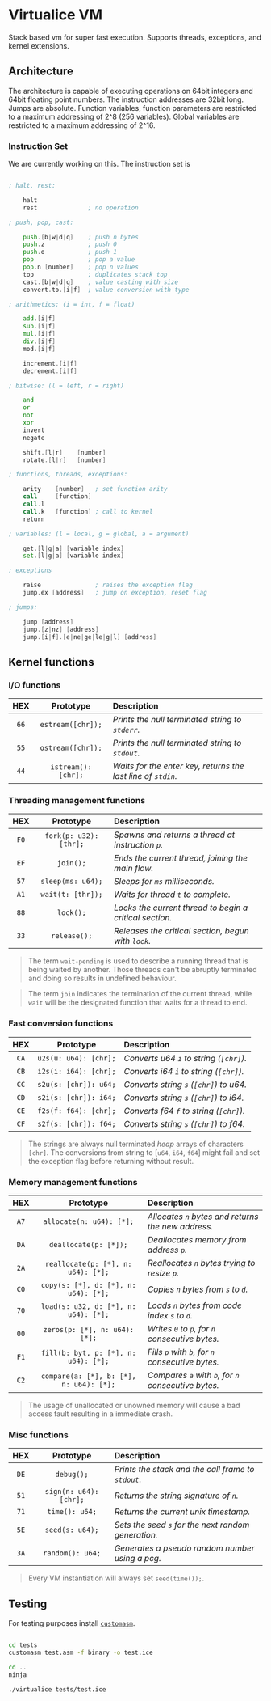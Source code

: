 
# Virtualice VM

Stack based vm for super fast execution.
Supports threads, exceptions, and kernel extensions.

## Architecture

The architecture is capable of executing operations on 64bit integers
and 64bit floating point numbers. The instruction addresses are 32bit
long. Jumps are absolute. Function variables, function parameters are
restricted to a maximum addressing of 2^8 (256 variables). Global
variables are restricted to a maximum addressing of 2^16.

### Instruction Set

We are currently working on this.
The instruction set is 

``` asm

; halt, rest:

	halt
	rest              ; no operation

; push, pop, cast:

	push.[b|w|d|q]    ; push n bytes
	push.z            ; push 0
	push.o            ; push 1
	pop               ; pop a value
	pop.n [number]    ; pop n values
	top               ; duplicates stack top
	cast.[b|w|d|q]    ; value casting with size
	convert.to.[i|f]  ; value conversion with type

; arithmetics: (i = int, f = float)

	add.[i|f]
	sub.[i|f]
	mul.[i|f]
	div.[i|f]
	mod.[i|f]

	increment.[i|f]
	decrement.[i|f]

; bitwise: (l = left, r = right)

	and
	or
	not
	xor
	invert
	negate

	shift.[l|r]    [number]
	rotate.[l|r]   [number]

; functions, threads, exceptions:

	arity    [number]   ; set function arity
	call     [function]
	call.l
	call.k   [function] ; call to kernel
	return

; variables: (l = local, g = global, a = argument)

	get.[l|g|a] [variable index]
	set.[l|g|a] [variable index]

; exceptions

	raise               ; raises the exception flag
	jump.ex [address]   ; jump on exception, reset flag

; jumps:

	jump [address]
	jump.[z|nz] [address]
	jump.[i|f].[e|ne|ge|le|g|l] [address]

```

## Kernel functions

### I/O functions

| HEX | Prototype           | Description                                                  |
|:---:|:-------------------:|:-------------------------------------------------------------|
|`66` | `estream([chr]);`   | *Prints the null terminated string to `stderr`.*             |
|`55` | `ostream([chr]);`   | *Prints the null terminated string to `stdout`.*             |
|`44` | `istream(): [chr];` | *Waits for the enter key, returns the last line of `stdin`.* |

### Threading management functions

| HEX | Prototype              | Description                                             |
|:---:|:----------------------:|:--------------------------------------------------------|
|`F0` | `fork(p: u32): [thr];` | *Spawns and returns a thread at instruction `p`.*       |
|`EF` | `join();`              | *Ends the current thread, joining the main flow.*       |
|`57` | `sleep(ms: u64);`      | *Sleeps for `ms` milliseconds.*                         |
|`A1` | `wait(t: [thr]);`      | *Waits for thread `t` to complete.*                     |
|`88` | `lock();`              | *Locks the current thread to begin a critical section.* |
|`33` | `release();`           | *Releases the critical section, begun with `lock`.*     |

> The term `wait-pending` is used to describe a running thread that
> is being waited by another. Those threads can't be abruptly
> terminated and doing so results in undefined behaviour.

> The term `join` indicates the termination of the current thread, while
> `wait` will be the designated function that waits for a thread to end.

### Fast conversion functions

| HEX | Prototype               | Description                             |
|:---:|:-----------------------:|:----------------------------------------|
|`CA` | `u2s(u: u64): [chr];`   | *Converts u64 `i` to string (`[chr]`).* |
|`CB` | `i2s(i: i64): [chr];`   | *Converts i64 `i` to string (`[chr]`).* |
|`CC` | `s2u(s: [chr]): u64;`   | *Converts string `s` (`[chr]`) to u64.* |
|`CD` | `s2i(s: [chr]): i64;`   | *Converts string `s` (`[chr]`) to i64.* |
|`CE` | `f2s(f: f64): [chr];`   | *Converts f64 `f` to string (`[chr]`).* |
|`CF` | `s2f(s: [chr]): f64;`   | *Converts string `s` (`[chr]`) to f64.* |

> The strings are always null terminated *heap* arrays of characters `[chr]`.
> The conversions from string to [`u64`, `i64`, `f64`] might fail
> and set the exception flag before returning without result.

### Memory management functions

| HEX | Prototype                               | Description                                         |
|:---:|:---------------------------------------:|:----------------------------------------------------|
|`A7` | `allocate(n: u64): [*];`                | *Allocates `n` bytes and returns the new address.*  |
|`DA` | `deallocate(p: [*]);`                   | *Deallocates memory from address `p`.*              |
|`2A` | `reallocate(p: [*], n: u64): [*];`      | *Reallocates `n` bytes trying to resize `p`.*       |
|`C0` | `copy(s: [*], d: [*], n: u64): [*];`    | *Copies `n` bytes from `s` to `d`.*                 |
|`70` | `load(s: u32, d: [*], n: u64): [*];`    | *Loads `n` bytes from code index `s` to `d`.*       |
|`00` | `zeros(p: [*], n: u64): [*];`           | *Writes `0` to `p`, for `n` consecutive bytes.*     |
|`F1` | `fill(b: byt, p: [*], n: u64): [*];`    | *Fills `p` with `b`, for `n` consecutive bytes.*    |
|`C2` | `compare(a: [*], b: [*], n: u64): [*];` | *Compares `a` with `b`, for `n` consecutive bytes.* |

> The usage of unallocated or unowned memory will cause
> a bad access fault resulting in a immediate crash.

### Misc functions

| HEX | Prototype              | Description                                         |
|:---:|:----------------------:|:----------------------------------------------------|
|`DE` | `debug();`             | *Prints the stack and the call frame to `stdout`.*  |
|`51` | `sign(n: u64): [chr];` | *Returns the string signature of `n`.*              |
|`71` | `time(): u64;`         | *Returns the current unix timestamp.*               |
|`5E` | `seed(s: u64);`        | *Sets the seed `s` for the next random generation.* |
|`3A` | `random(): u64;`       | *Generates a pseudo random number using a pcg.*     |

> Every VM instantiation will always set `seed(time());`.

## Testing

For testing purposes install [`customasm`](https://github.com/hlorenzi/customasm).

``` zsh

cd tests
customasm test.asm -f binary -o test.ice

cd ..
ninja

./virtualice tests/test.ice

```
